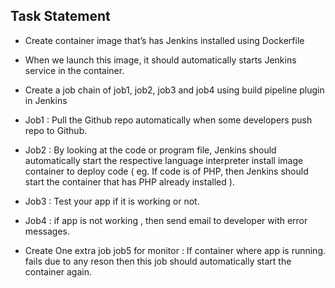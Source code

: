 ## Task Statement

+ Create container image that’s has Jenkins installed using Dockerfile

+ When we launch this image, it should automatically starts Jenkins service in the container.

+ Create a job chain of job1, job2, job3 and job4 using build pipeline plugin in Jenkins

+ Job1 : Pull the Github repo automatically when some developers push repo to Github.

+ Job2 : By looking at the code or program file, Jenkins should automatically start the respective language interpreter install image container to deploy code ( eg. If code is of PHP, then Jenkins should start the container that has PHP already installed ).

+ Job3 : Test your app if it is working or not.

+ Job4 : if app is not working , then send email to developer with error messages.

+ Create One extra job job5 for monitor : If container where app is running. fails due to any reson then this job should automatically start the container again.
